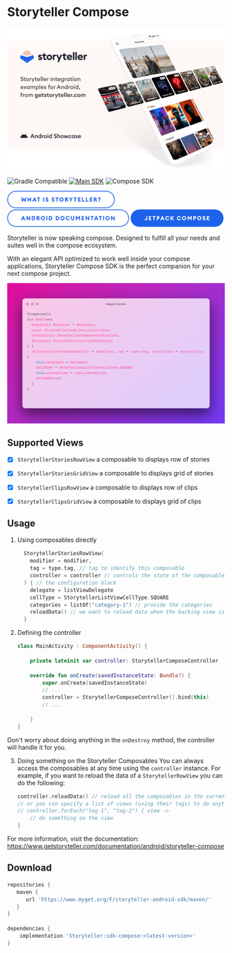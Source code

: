 # Storyteller Compose

<a href="https://getstoryteller.com" target="_blank">
  <img alt="Storyteller integration examples for Android, from getstoryteller.com" src="/img/readme-cover.png">
</a>

![Gradle Compatible](https://img.shields.io/badge/Gradle%20Compatible-green?logo=gradle) [![Main SDK](https://badgen.net/github/tag/getstoryteller/storyteller-sample-android?label=latest+release&)](https://github.com/getstoryteller/storyteller-sample-android/tags) ![Compose SDK](https://img.shields.io/badge/dynamic/json?color=blue&label=Compose%20SDK&query=name&url=https://api.razonyang.com/v1/github/tag/getstoryteller/storyteller-sample-android%3Fprefix=compose-)

<p>
  <a href="https://getstoryteller.com" target="_blank"><img alt="What is Storyteller?" src="/img/Storyteller-Btn-Default.png" height="40"></a>
  <a href="https://docs.getstoryteller.com/documents/android-sdk" target="_blank"><img alt="Storyteller Android Documentation" src="/img/Android-Documentation-Btn-Default.png" height="40"></a>
  <a href="https://www.getstoryteller.com/documentation/android/storyteller-compose" target="_blank"><img alt="Storyteller Compose Documentation" src="/img/JetpackCompose-Btn-Active.png" height="40"></a>
</p>

Storyteller is now speaking compose. Designed to fulfill all your needs and suites well in the compose ecosystem.

With an elegant API optimized to work well inside your compose applications, Storyteller Compose SDK is the perfect companion for your next compose project.

<div><img src="/img/usage-example.png" alt="Storyteller Compose SDK Usage Example"></div>

## Supported Views
- [x] `StorytellerStoriesRowView` a composable to displays row of stories
- [x] `StorytellerStoriesGridView` a composable to displays grid of stories
- [x] `StorytellerClipsRowView` a composable to displays row of clips
- [x] `StorytellerClipsGridView` a composable to displays grid of clips


## Usage

1. Using composables directly

    ```kotlin
      StorytellerStoriesRowView(
        modifier = modifier,
        tag = type.tag, // tag to identify this composable
        controller = controller // controls the state of the composable mainly we should define one per activity
      ) { // the configuration block
        delegate = listViewDelegate
        cellType = StorytellerListViewCellType.SQUARE
        categories = listOf("category-1") // provide the categories
        reloadData() // we want to reload data when the backing view is initialized
      }
    ```

2. Defining the controller
    ```kotlin
    class MainActivity : ComponentActivity() {
   
        private lateinit var controller: StorytellerComposeController

        override fun onCreate(savedInstanceState: Bundle?) {
            super.onCreate(savedInstanceState)
            // ... 
            controller = StorytellerComposeController().bind(this)
            // ...
        
        }
    }
    ```

Don't worry about doing anything in the `onDestroy` method, the controller will handle it for you.

3. Doing something on the Storyteller Composables
   You can always access the composables at any time using the `controller` instance. For example, if you want to reload the data of a `StorytellerRowView` you can do the following:

   ```kotlin
   controller.reloadData() // reload all the composables in the current controller
   // or you can specify a list of views (using their tags) to do anything on them
   // controller.forEach("tag-1", "tag-2") { view ->
       // do something on the view  
   }
    ```

For more information, visit the documentation: https://www.getstoryteller.com/documentation/android/storyteller-compose

## Download

```groovy
repositories {
   maven {
      url 'https://www.myget.org/F/storyteller-android-sdk/maven/'
   }
}

dependencies {
    implementation 'Storyteller:sdk-compose:<latest-version>'
}
```
